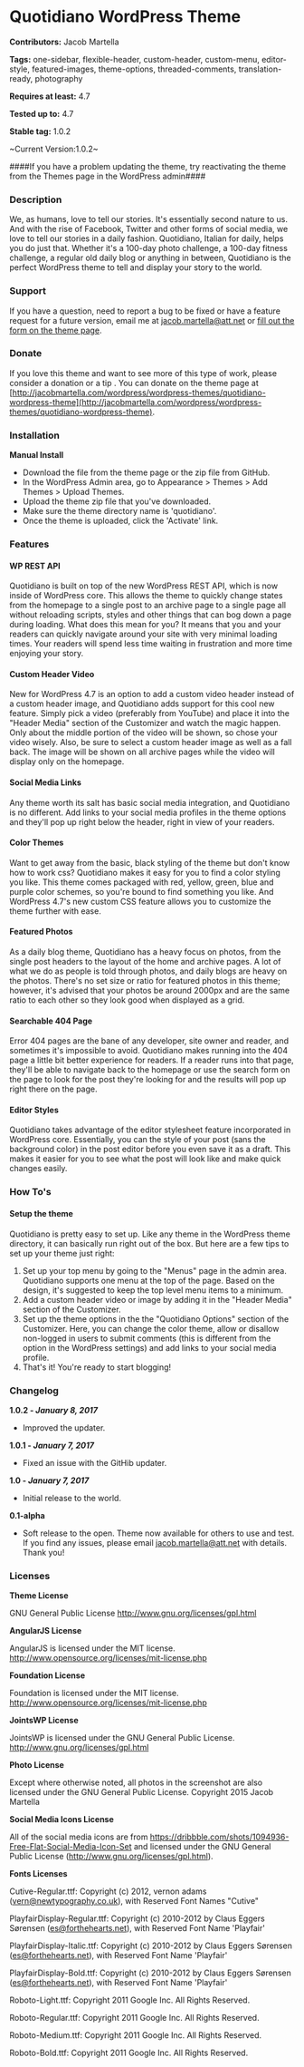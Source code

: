 # Quotidiano WordPress Theme
**Contributors:** Jacob Martella

**Tags:** one-sidebar, flexible-header, custom-header, custom-menu, editor-style, featured-images, theme-options, threaded-comments, translation-ready, photography

**Requires at least:** 4.7

**Tested up to:** 4.7

**Stable tag:** 1.0.2

~Current Version:1.0.2~

####If you have a problem updating the theme, try reactivating the theme from the Themes page in the WordPress admin####

### Description
We, as humans, love to tell our stories. It's essentially second nature to us. And with the rise of Facebook, Twitter and other forms of social media, we love to tell our stories in a daily fashion. Quotidiano, Italian for daily, helps you do just that. Whether it's a 100-day photo challenge, a 100-day fitness challenge, a regular old daily blog or anything in between, Quotidiano is the perfect WordPress theme to tell and display your story to the world.

### Support
If you have a question, need to report a bug to be fixed or have a feature request for a future version, email me at jacob.martella@att.net or [fill out the form on the theme page](http://jacobmartella.com/wordpress/wordpress-themes/quotidiano-wordpress-theme).

### Donate
If you love this theme and want to see more of this type of work, please consider a donation or a tip . You can donate on the theme page at [http://jacobmartella.com/wordpress/wordpress-themes/quotidiano-wordpress-theme](http://jacobmartella.com/wordpress/wordpress-themes/quotidiano-wordpress-theme).

### Installation
**Manual Install**
- Download the file from the theme page or the zip file from GitHub.
- In the WordPress Admin area, go to Appearance > Themes > Add Themes > Upload Themes.
- Upload the theme zip file that you've downloaded.
- Make sure the theme directory name is 'quotidiano'.
- Once the theme is uploaded, click the 'Activate' link.

### Features
#### WP REST API
Quotidiano is built on top of the new WordPress REST API, which is now inside of WordPress core. This allows the theme to quickly change states from the homepage to a single post to an archive page to a single page all without reloading scripts, styles and other things that can bog down a page during loading. What does this mean for you? It means that you and your readers can quickly navigate around your site with very minimal loading times. Your readers will spend less time waiting in frustration and more time enjoying your story.

#### Custom Header Video
New for WordPress 4.7 is an option to add a custom video header instead of a custom header image, and Quotidiano adds support for this cool new feature. Simply pick a video (preferably from YouTube) and place it into the "Header Media" section of the Customizer and watch the magic happen. Only about the middle portion of the video will be shown, so chose your video wisely. Also, be sure to select a custom header image as well as a fall back. The image will be shown on all archive pages while the video will display only on the homepage.

#### Social Media Links
Any theme worth its salt has basic social media integration, and Quotidiano is no different. Add links to your social media profiles in the theme options and they'll pop up right below the header, right in view of your readers.

#### Color Themes
Want to get away from the basic, black styling of the theme but don't know how to work css? Quotidiano makes it easy for you to find a color styling you like. This theme comes packaged with red, yellow, green, blue and purple color schemes, so you're bound to find something you like. And WordPress 4.7's new custom CSS feature allows you to customize the theme further with ease.

#### Featured Photos
As a daily blog theme, Quotidiano has a heavy focus on photos, from the single post headers to the layout of the home and archive pages. A lot of what we do as people is told through photos, and daily blogs are heavy on the photos. There's no set size or ratio for featured photos in this theme; however, it's advised that your photos be around 2000px and are the same ratio to each other so they look good when displayed as a grid.

#### Searchable 404 Page
Error 404 pages are the bane of any developer, site owner and reader, and sometimes it's impossible to avoid. Quotidiano makes running into the 404 page a little bit better experience for readers. If a reader runs into that page, they'll be able to navigate back to the homepage or use the search form on the page to look for the post they're looking for and the results will pop up right there on the page.

#### Editor Styles
Quotidiano takes advantage of the editor stylesheet feature incorporated in WordPress core. Essentially, you can the style of your post (sans the background color) in the post editor before you even save it as a draft. This makes it easier for you to see what the post will look like and make quick changes easily.

### How To's
#### Setup the theme
Quotidiano is pretty easy to set up. Like any theme in the WordPress theme directory, it can basically run right out of the box. But here are a few tips to set up your theme just right:
1. Set up your top menu by going to the "Menus" page in the admin area. Quotidiano supports one menu at the top of the page. Based on the design, it's suggested to keep the top level menu items to a minimum.
2. Add a custom header video or image by adding it in the "Header Media" section of the Customizer.
3. Set up the theme options in the the "Quotidiano Options" section of the Customizer. Here, you can change the color theme, allow or disallow non-logged in users to submit comments (this is different from the option in the WordPress settings) and add links to your social media profile.
4. That's it! You're ready to start blogging!

### Changelog
**1.0.2 - _January 8, 2017_**
- Improved the updater.

**1.0.1 - _January 7, 2017_**
- Fixed an issue with the GitHib updater.

**1.0 - _January 7, 2017_**
- Initial release to the world.

**0.1-alpha**
- Soft release to the open. Theme now available for others to use and test. If you find any issues, please email jacob.martella@att.net with details. Thank you!

### Licenses
**Theme License**

GNU General Public License
http://www.gnu.org/licenses/gpl.html

**AngularJS License**

AngularJS is licensed under the MIT license. http://www.opensource.org/licenses/mit-license.php

**Foundation License**

Foundation is licensed under the MIT license. http://www.opensource.org/licenses/mit-license.php

**JointsWP License**

JointsWP is licensed under the GNU General Public License. http://www.gnu.org/licenses/gpl.html

**Photo License**

Except where otherwise noted, all photos in the screenshot are also licensed under the GNU General Public License. Copyright 2015 Jacob Martella

**Social Media Icons License**

All of the social media icons are from https://dribbble.com/shots/1094936-Free-Flat-Social-Media-Icon-Set and licensed under the GNU General Public License (http://www.gnu.org/licenses/gpl.html).

**Fonts Licenses**

Cutive-Regular.ttf: Copyright (c) 2012, vernon adams (vern@newtypography.co.uk), with Reserved Font Names "Cutive"

PlayfairDisplay-Regular.ttf: Copyright (c) 2010-2012 by Claus Eggers Sørensen (es@forthehearts.net), with Reserved Font Name 'Playfair'

PlayfairDisplay-Italic.ttf: Copyright (c) 2010-2012 by Claus Eggers Sørensen (es@forthehearts.net), with Reserved Font Name 'Playfair'

PlayfairDisplay-Bold.ttf: Copyright (c) 2010-2012 by Claus Eggers Sørensen (es@forthehearts.net), with Reserved Font Name 'Playfair'

Roboto-Light.ttf: Copyright 2011 Google Inc. All Rights Reserved.

Roboto-Regular.ttf: Copyright 2011 Google Inc. All Rights Reserved.

Roboto-Medium.ttf: Copyright 2011 Google Inc. All Rights Reserved.

Roboto-Bold.ttf: Copyright 2011 Google Inc. All Rights Reserved.
